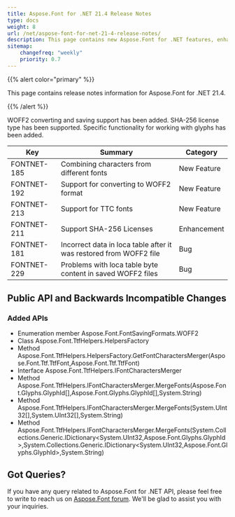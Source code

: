 ```yaml
---
title: Aspose.Font for .NET 21.4 Release Notes
type: docs
weight: 8
url: /net/aspose-font-for-net-21-4-release-notes/
description: This page contains new Aspose.Font for .NET features, enhancement, and bug fixes in 2021, version 21.4. 
sitemap:
    changefreq: "weekly"
    priority: 0.7
---
```


{{% alert color="primary" %}} 

This page contains release notes information for Aspose.Font for .NET 21.4.

{{% /alert %}} 

WOFF2 converting and saving support has been added. SHA-256 license type has been supported. Specific functionality for working with glyphs has been added.


| Key | Summary | Category |
|---|---|---|
| FONTNET-185 | Combining characters from different fonts | New Feature |
| FONTNET-192 | Support for converting to WOFF2 format | New Feature |
| FONTNET-213 | Support for TTC fonts | New Feature |
| FONTNET-211 | Support SHA-256 Licenses | Enhancement |
| FONTNET-181 | Incorrect data in loca table after it was restored from WOFF2 file | Bug |
| FONTNET-229 | Problems with loca table byte content in saved WOFF2 files | Bug |

## Public API and Backwards Incompatible Changes

### Added APIs
* Enumeration member Aspose.Font.FontSavingFormats.WOFF2
* Class Aspose.Font.TtfHelpers.HelpersFactory
* Method Aspose.Font.TtfHelpers.HelpersFactory.GetFontCharactersMerger(Aspose.Font.Ttf.TtfFont,Aspose.Font.Ttf.TtfFont)
* Interface Aspose.Font.TtfHelpers.IFontCharactersMerger
* Method Aspose.Font.TtfHelpers.IFontCharactersMerger.MergeFonts(Aspose.Font.Glyphs.GlyphId[],Aspose.Font.Glyphs.GlyphId[],System.String)
* Method Aspose.Font.TtfHelpers.IFontCharactersMerger.MergeFonts(System.UInt32[],System.UInt32[],System.String)
* Method Aspose.Font.TtfHelpers.IFontCharactersMerger.MergeFonts(System.Collections.Generic.IDictionary<System.UInt32,Aspose.Font.Glyphs.GlyphId>,System.Collections.Generic.IDictionary<System.UInt32,Aspose.Font.Glyphs.GlyphId>,System.String)


## Got Queries?
If you have any query related to Aspose.Font for .NET API, please feel free to write to reach us on [Aspose.Font forum](https://forum.aspose.com/c/font/). We'll be glad to assist you with your inquiries.
